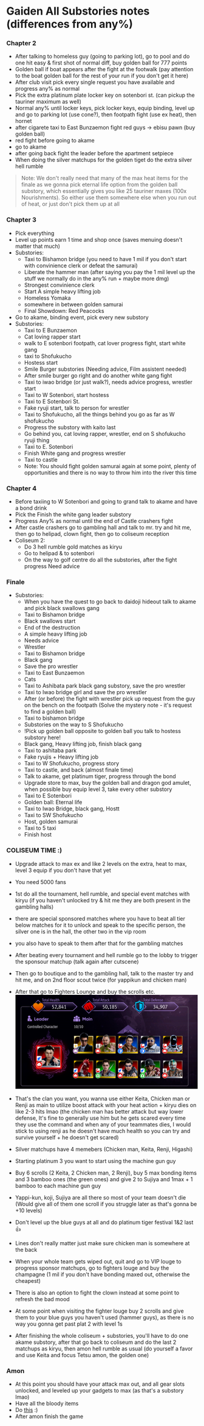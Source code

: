 # Gaiden All Substories notes (differences from any%)
### Chapter 2
- After talking to homeless guy (going to parking lot), go to pool and do one hit easy & first shot of normal diff, buy golden ball for 777 points
- Golden ball if boat appears after the fight at the footwalk (pay attention to the boat golden ball for the rest of your run if you don't get it here)
- After club visit pick every single request you have available and progress any% as normal
- Pick the extra platinum plate locker key on sotenbori st. (can pickup the tauriner maximum as well)
- Normal any% until locker keys, pick locker keys, equip binding, level up and go to parking lot (use cone?), then footpath fight (use ex heat), then hornet
- after cigarete taxi to East Bunzaemon fight red guys -> ebisu pawn (buy golden ball)
- red fight before going to akame
- go to akame
- after going back fight the leader before the apartment setpiece
- When doing the silver matchups for the golden tiget do the extra silver hell rumble

> Note: We don't really need that many of the max heat items for the finale as we gonna pick eternal life option from the golden ball substory, which essentially gives you like 25 tauriner maxes (100x Nourishments). So either use them somewhere else when you run out of heat, or just don't pick them up at all

### Chapter 3
- Pick everything
- Level up points earn 1 time and shop once (saves menuing doesn't matter that much)
- Substories:
    - Taxi to Bishamon bridge (you need to have 1 mil if you don't start with convinience clerk or defeat the samurai) 
    - Liberate the hammer man (after saying you pay the 1 mil level up the stuff we normally do in the any% run + maybe more dmg)
    - Strongest convinience clerk
    - Start A simple heavy lifting job
    - Homeless Yomaka
    - somewhere in between golden samurai
    - Final Showdown: Red Peacocks
- Go to akame, binding event, pick every new substory
- Substories:
    - Taxi to E Bunzaemon
    - Cat loving rapper start
    - walk to E sotenbori footpath, cat lover progress fight, start white gang
    - taxi to Shofukucho
    - Hostess start
    - Smile Burger substories (Needing advice, Film assistent needed)
    - After smile burger go right and do another white gang fight
    - Taxi to iwao bridge (or just walk?), needs advice progress, wrestler start
    - Taxi to W Sotenbori, start hostess
    - Taxi to E Sotenbori St.
    - Fake ryuji start, talk to person for wrestler
    - Taxi to Shofukucho, all the things behind you go as far as W shofukucho
    - Progress the substory with kaito last
    - Go behind you, cat loving rapper, wrestler, end on S shofukucho ryuji thing
    - Taxi to E. Sotenbori
    - Finish White gang and progress wrestler
    - Taxi to castle
    - Note: You should fight golden samurai again at some point, plenty of opportunities and there is no way to throw him into the river this time

### Chapter 4
- Before taxiing to W Sotenbori and going to grand talk to akame and have a bond drink
- Pick the Finish the white gang leader substory
- Progress Any% as normal until the end of Castle crashers fight
- After castle crashers go to gambling hall and talk to mr. try and hit me, then go to helipad, clown fight, then go to coliseum reception
- Coliseum 2:
    - Do 3 hell rumble gold matches as kiryu
    - Go to helipad & to sotenbori
    - On the way to golf centre do all the substories, after the fight progress Need advice

### Finale
- Substories:
    - When you have the quest to go back to daidoji hideout talk to akame and pick black swallows gang
    - Taxi to Bishamon bridge
    - Black swallows start
    - End of the destruction
    - A simple heavy lifting job
    - Needs advice
    - Wrestler
    - Taxi to Bishamon bridge
    - Black gang
    - Save the pro wrestler
    - Taxi to East Bunzaemon
    - Cats
    - Taxi to Ashibata park black gang substory, save the pro wrestler
    - Taxi to Iwao bridge girl and save the pro wrestler
    - After (or before) the fight with wrestler pick up request from the guy on the bench on the footpath (Solve the mystery note - it's request to find a golden ball)
    - Taxi to bishamon bridge
    - Substories on the way to S Shofukucho
    - !Pick up golden ball opposite to golden ball you talk to hostess substory here!
    - Black gang, Heavy lifting job, finish black gang
    - Taxi to ashitaba park
    - Fake ryujis + Heavy lifting job
    - Taxi to W Shofukucho, progress story
    - Taxi to castle, and back (almost finale time)
    - Talk to akame, get platinum tiger, progress through the bond
    - Upgrade store to max, buy the golden ball and dragon god amulet, when possible buy equip level 3, take every other substory
    - Taxi to E Sotenbori
    - Golden ball: Eternal life
    - Taxi to Iwao Bridge, black gang, Hostt
    - Taxi to SW Shofukucho
    - Host, golden samurai
    - Taxi to 5 taxi
    - Finish host
### COLISEUM TIME :)
- Upgrade attack to max ex and like 2 levels on the extra, heat to max, level 3 equip if you don't have that yet
- You need 5000 fans
- 1st do all the tournament, hell rumble, and special event matches with kiryu (if you haven't unlocked try & hit me they are both present in the gambling halls)
- there are special sponsored matches where you have to beat all tier below matches for it to unlock and speak to the specific person, the silver one is in the hall, the other two in the vip room
- you also have to speak to them after that for the gambling matches
- After beating every tournament and hell rumble go to the lobby to trigger the sponsour matchup (talk again after cutscene)
- Then go to boutique and to the gambling hall, talk to the master try and hit me, and on 2nd floor scout twice (for yappikun and chicken man)
- After that go to Fighters Lounge and buy the scrolls etc.
![The clan you want](image-1.png)
- That's the clan you want, you wanna use either Keita, Chicken man or Renji as main to utilize boost attack with your heat action + kiryu dies on like 2-3 hits lmao (the chicken man has better attack but way lower defense, It's fine to generally use him but he gets scared every time they use the command and when any of your teammates dies, I would stick to using renji as he doesn't have much health so you can try and survive yourself + he doesn't get scared)
- Silver matchups have 4 memebers (Chicken man, Keita, Renji, Higashi)
- Starting platinum 3 you want to start using the machine gun guy
- Buy 6 scrolls (2 Keita, 2 Chicken man, 2 Renji), buy 5 max bonding items and 3 bamboo ones (the green ones) and give 2 to Sujiya and 1max + 1 bamboo to each machine gun guy
- Yappi-kun, koji, Sujiya are all there so most of your team doesn't die (Would give all of them one scroll if you struggle later as that's gonna be +10 levels)
- Don't level up the blue guys at all and do platinum tiger festival 1&2 last 👍
- Lines don't really matter just make sure chicken man is somewhere at the back
- When your whole team gets wiped out, quit and go to VIP louge to progress sponsor matchups, go to fighters louge and buy the champagne (1 mil if you don't have bonding maxed out, otherwise the cheapest)
- There is also an option to fight the clown instead at some point to refresh the bad mood
- At some point when visiting the fighter louge buy 2 scrolls and give them to your blue guys you haven't used (hammer guys), as there is no way you gonna get past plat 2 with level 1s

- After finishing the whole coliseum + substories, you'll have to do one akame substory, after that go back to coliseum and do the last 2 matchups as kiryu, then amon hell rumble as usual (do yourself a favor and use Keita and focus Tetsu amon, the golden one)

### Amon
- At this point you should have your attack max out, and all gear slots unlocked, and leveled up your gadgets to max (as that's a substory lmao)
- Have all the bloody items
- Do [this](https://youtu.be/8IIl_eIAw5E?si=gsNXAtJGfqMZ3Txd) :)
- After amon finish the game
